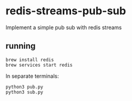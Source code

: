 # redis-streams-pub-sub
Implement a simple pub sub with redis streams

## running

```
brew install redis
brew services start redis
```

In separate terminals:

```
python3 pub.py
python3 sub.py
```
